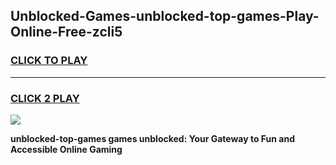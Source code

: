 
## Unblocked-Games-unblocked-top-games-Play-Online-Free-zcli5
<h3>
<a href="https://premium76.site?title=unblocked-top-games&ref=26A">CLICK TO PLAY</a></h3>
<hr>

<h3>
<a href="https://premium76.site?title=unblocked-top-games&ref=26A">CLICK 2 PLAY</a>
  
</h3>

<a href="https://premium76.site?title=unblocked-top-games&ref=26A"><img src="https://clearcache.store/games.png"></a>


**unblocked-top-games games unblocked: Your Gateway to Fun and Accessible Online Gaming**
